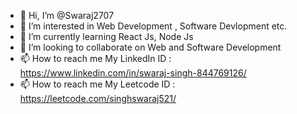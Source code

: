 - 👋 Hi, I’m @Swaraj2707
- 👀 I’m interested in Web Development , Software Devlopment etc.
- 🌱 I’m currently learning React Js, Node Js
- 💞️ I’m looking to collaborate on Web and Software Development
- 📫 How to reach me My LinkedIn ID : https://www.linkedin.com/in/swaraj-singh-844769126/
- 📫 How to reach me My Leetcode ID : https://leetcode.com/singhswaraj521/
<!---
Swaraj2707/Swaraj2707 is a ✨ special ✨ repository because its `README.md` (this file) appears on your GitHub profile.
You can click the Preview link to take a look at your changes.
--->
